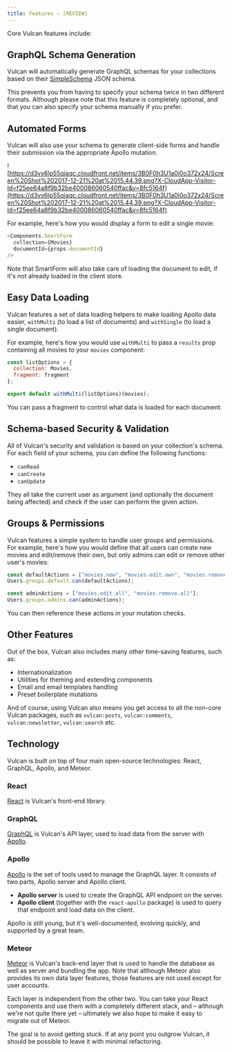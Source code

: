 ```yaml
---
title: Features – [REVIEW]
---
```


Core Vulcan features include:

## GraphQL Schema Generation

Vulcan will automatically generate GraphQL schemas for your collections based on their [SimpleSchema](https://github.com/aldeed/meteor-simple-schema) JSON schema.

This prevents you from having to specify your schema twice in two different formats. Although please note that this feature is completely optional, and that you can also specify your schema manually if you prefer.

## Automated Forms

Vulcan will also use your schema to generate client-side forms and handle their submission via the appropriate Apollo mutation.

![https://d3vv6lp55qjaqc.cloudfront.net/items/3B0F0h3U1a0i0o372x24/Screen%20Shot%202017-12-21%20at%2015.44.39.png?X-CloudApp-Visitor-Id=f25ee64a8f9b32be400086060540ffac&v=8fc5164f](https://d3vv6lp55qjaqc.cloudfront.net/items/3B0F0h3U1a0i0o372x24/Screen%20Shot%202017-12-21%20at%2015.44.39.png?X-CloudApp-Visitor-Id=f25ee64a8f9b32be400086060540ffac&v=8fc5164f)

For example, here's how you would display a form to edit a single movie:

```js
<Components.SmartForm
  collection={Movies}
  documentId={props.documentId}
/>
```

Note that SmartForm will also take care of loading the document to edit, if it's not already loaded in the client store.

## Easy Data Loading

Vulcan features a set of data loading helpers to make loading Apollo data easier, `withMulti` (to load a list of documents) and `withSingle` (to load a single document).

For example, here's how you would use `withMulti` to pass a `results` prop containing all movies to your `movies` component:

```js
const listOptions = {
  collection: Movies,
  fragment: fragment
};

export default withMulti(listOptions)(movies);
```

You can pass a fragment to control what data is loaded for each document.

## Schema-based Security & Validation

All of Vulcan's security and validation is based on your collection's schema. For each field of your schema, you can define the following functions:

* `canRead`
* `canCreate`
* `canUpdate`

They all take the current user as argument (and optionally the document being affected) and check if the user can perform the given action.

## Groups & Permissions

Vulcan features a simple system to handle user groups and permissions. For example, here's how you would define that all users can create new movies and edit/remove their own, but only admins can edit or remove other user's movies:

```js
const defaultActions = ["movies.new", "movies.edit.own", "movies.remove.own"];
Users.groups.default.can(defaultActions);

const adminActions = ["movies.edit.all", "movies.remove.all"];
Users.groups.admins.can(adminActions);
```

You can then reference these actions in your mutation checks.

## Other Features

Out of the box, Vulcan also includes many other time-saving features, such as:

* Internationalization
* Utilities for theming and extending components
* Email and email templates handling
* Preset boilerplate mutations

And of course, using Vulcan also means you get access to all the non-core Vulcan packages, such as `vulcan:posts`, `vulcan:comments`, `vulcan:newsletter`, `vulcan:search` etc.

## Technology

Vulcan is built on top of four main open-source technologies: React, GraphQL, Apollo, and Meteor.

### React

[React](https://facebook.github.io/react/) is Vulcan's front-end library.

### GraphQL

[GraphQL](http://graphql.org) is Vulcan's API layer, used to load data from the server with [Apollo](http://apollostack.com).

### Apollo

[Apollo](http://apollostack.com) is the set of tools used to manage the GraphQL layer. It consists of two parts, Apollo server and Apollo client.

* **Apollo server** is used to create the GraphQL API endpoint on the server.
* **Apollo client** (together with the `react-apollo` package) is used to query that endpoint and load data on the client.

Apollo is still young, but it's well-documented, evolving quickly, and supported by a great team.

### Meteor

[Meteor](http://meteor.com) is Vulcan's back-end layer that is used to handle the database as well as server and bundling the app. Note that although Meteor also provides its own data layer features, those features are not used except for user accounts.

Each layer is independent from the other two. You can take your React components and use them with a completely different stack, and – although we're not quite there yet – ultimately we also hope to make it easy to migrate out of Meteor.

The goal is to avoid getting stuck. If at any point you outgrow Vulcan, it should be possible to leave it with minimal refactoring.